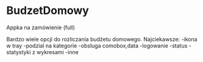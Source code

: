 # BudzetDomowy
Appka na zamówienie (full)

Bardzo wiele opcji do rozliczania budżetu domowego. Najciekawsze:
-ikona w tray
-podzial na kategorie
-obsluga comobox,data
-logowanie
-status
-statystyki z wykresami
-inne
